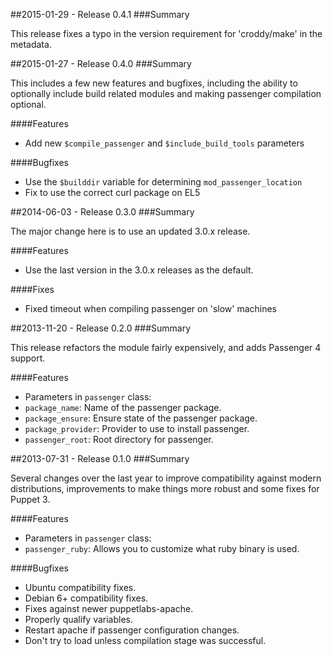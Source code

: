 ##2015-01-29 - Release 0.4.1
###Summary

This release fixes a typo in the version requirement for 'croddy/make' in the metadata.

##2015-01-27 - Release 0.4.0
###Summary

This includes a few new features and bugfixes, including the ability to optionally include build related modules and making passenger compilation optional.

####Features
- Add new `$compile_passenger` and `$include_build_tools` parameters

####Bugfixes
- Use the `$builddir` variable for determining `mod_passenger_location`
- Fix to use the correct curl package on EL5

##2014-06-03 - Release 0.3.0
###Summary

The major change here is to use an updated 3.0.x release.

####Features
- Use the last version in the 3.0.x releases as the default.

####Fixes
- Fixed timeout when compiling passenger on 'slow' machines

##2013-11-20 - Release 0.2.0
###Summary

This release refactors the module fairly expensively, and adds Passenger 4
support.

####Features
- Parameters in `passenger` class:
 - `package_name`: Name of the passenger package.
 - `package_ensure`: Ensure state of the passenger package.
 - `package_provider`: Provider to use to install passenger.
 - `passenger_root`: Root directory for passenger.

##2013-07-31 - Release 0.1.0
###Summary

Several changes over the last year to improve compatibility against
modern distributions, improvements to make things more robust and
some fixes for Puppet 3.

####Features
- Parameters in `passenger` class:
 - `passenger_ruby`: Allows you to customize what ruby binary is used.

####Bugfixes
- Ubuntu compatibility fixes.
- Debian 6+ compatibility fixes.
- Fixes against newer puppetlabs-apache.
- Properly qualify variables.
- Restart apache if passenger configuration changes.
- Don't try to load unless compilation stage was successful.

